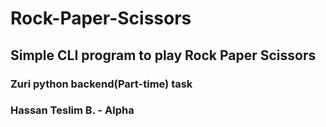 # Rock-Paper-Scissors

## Simple CLI program to play Rock Paper Scissors
### Zuri  python backend(Part-time) task
### Hassan Teslim B. - Alpha
